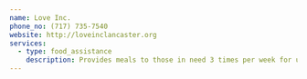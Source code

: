 ```yaml
---
name: Love Inc.
phone_no: (717) 735-7540
website: http://loveinclancaster.org
services:
  - type: food_assistance
    description: Provides meals to those in need 3 times per week for up to 2 weeks.
---
```

